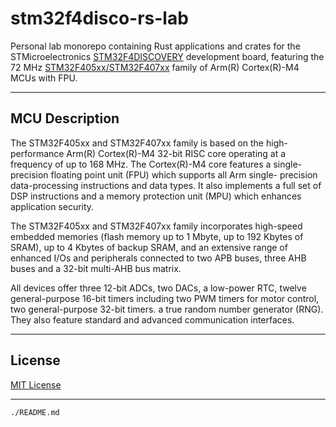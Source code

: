 # stm32f4disco-rs-lab

Personal lab monorepo containing Rust applications and crates for the STMicroelectronics
[STM32F4DISCOVERY](https://www.st.com/en/evaluation-tools/stm32f4discovery.html) development board,
featuring the 72 MHz [STM32F405xx/STM32F407xx](https://www.st.com/resource/en/datasheet/stm32f407vg.pdf)
family of Arm(R) Cortex(R)-M4 MCUs with FPU.

---

## MCU Description

The STM32F405xx and STM32F407xx family is based on the high-performance Arm(R)
Cortex(R)-M4 32-bit RISC core operating at a frequency of up to 168 MHz. The Cortex(R)-M4
core features a single-precision floating point unit (FPU) which supports all Arm single-
precision data-processing instructions and data types. It also implements a full set of DSP
instructions and a memory protection unit (MPU) which enhances application security.

The STM32F405xx and STM32F407xx family incorporates high-speed embedded
memories (flash memory up to 1 Mbyte, up to 192 Kbytes of SRAM), up to 4 Kbytes of
backup SRAM, and an extensive range of enhanced I/Os and peripherals connected to two
APB buses, three AHB buses and a 32-bit multi-AHB bus matrix.

All devices offer three 12-bit ADCs, two DACs, a low-power RTC, twelve general-purpose
16-bit timers including two PWM timers for motor control, two general-purpose 32-bit timers.
a true random number generator (RNG). They also feature standard and advanced
communication interfaces.

---

## License

[MIT License](https://spdx.org/licenses/MIT.html)

---

`./README.md`
